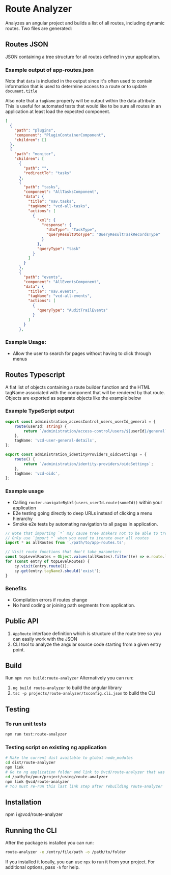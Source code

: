 # Route Analyzer

Analyzes an angular project and builds a list of all routes, including dynamic routes. Two files are generated:

## Routes JSON

JSON containing a tree structure for all routes defined in your application.

### Example output of app-routes.json

Note that `data` is included in the output since it's often used to contain
information that is used to determine access to a route or to update `document.title`

Also note that a `tagName` property will be output within the data attribute. This is useful
for automated tests that would like to be sure all routes in an application at least
load the expected component.

```JSON
[
  {
    "path": "plugins",
    "component": "PluginContainerComponent",
    "children": []
  },
  {
    "path": "monitor",
    "children": [
      {
        "path": "",
        "redirectTo": "tasks"
      },
      {
        "path": "tasks",
        "component": "AllTasksComponent",
        "data": {
          "title": "nav.tasks",
          "tagName": "vcd-all-tasks",
          "actions": [
            {
              "xml": {
                "response": {
                  "dtoType": "TaskType",
                  "queryResultDtoType": "QueryResultTaskRecordsType"
                }
              },
              "queryType": "task"
            }
          ]
        }
      },
      {
        "path": "events",
        "component": "AllEventsComponent",
        "data": {
          "title": "nav.events",
          "tagName": "vcd-all-events",
          "actions": [
            {
              "queryType": "AuditTrailEvents"
            }
          ]
        }
      },
```

### Example Usage:

-   Allow the user to search for pages without having to click through menus

## Routes Typescript

A flat list of objects containing a route builder function and the
HTML tagName associated with the component that will be rendered by that
route. Objects are exported as separate objects like the example below

### Example TypeScript output

```typescript
export const administration_accessControl_users_userId_general = {
    route(userId: string) {
        return `/administration/access-control/users/${userId}/general`;
    },
    tagName: 'vcd-user-general-details',
};

export const administration_identityProviders_oidcSettings = {
    route() {
        return `/administration/identity-providers/oidcSettings`;
    },
    tagName: 'vcd-oidc',
};
```

### Example usage

-   Calling `router.navigateByUrl(users_userId.route(someId))` within your application
-   E2e testing going directly to deep URLs instead of clicking a menu hierarchy
-   Smoke e2e tests by automating navigation to all pages in application.

```typescript
// Note that importing `*` may cause tree shakers not to be able to tree shake content
// Only use `import *` when you need to iterate over all routes
import * as allRoutes from './path/to/app-routes.ts';

// Visit route functions that don't take parameters
const topLevelRoutes = Object.values(allRoutes).filter((e) => e.route.length === 0);
for (const entry of topLevelRoutes) {
    cy.visit(entry.route());
    cy.get(entry.tagName).should('exist');
}
```

### Benefits

-   Compilation errors if routes change
-   No hard coding or joining path segments from application.

## Public API

1. `AppRoute` interface definition which is structure of the route tree so you can easily work with the JSON
1. CLI tool to analyze the angular source code starting from a given entry point.

## Build

Run `npm run build:route-analyzer`
Alternatively you can run:

1. `ng build route-analyzer` to build the angular library
1. `tsc -p projects/route-analyzer/tsconfig.cli.json` to build the CLI

## Testing

### To run unit tests

```bash
npm run test:route-analyzer
```

### Testing script on existing ng application

```bash
# Make the current dist available to global node_modules
cd dist/route-analyzer
npm link
# Go to ng application folder and link to @vcd/route-analyzer that was just made available globally
cd /path/to/your/project/using/route-analyzer
npm link @vcd/route-analyzer
# You must re-run this last link step after rebuilding route-analyzer
```

## Installation

npm i @vcd/route-analyzer

## Running the CLI

After the package is installed you can run:

```bash
route-analyzer -e /entry/file/path -o /path/to/folder
```

If you installed it locally, you can use `npx` to run it from your project. For additional options, pass `-h` for help.
